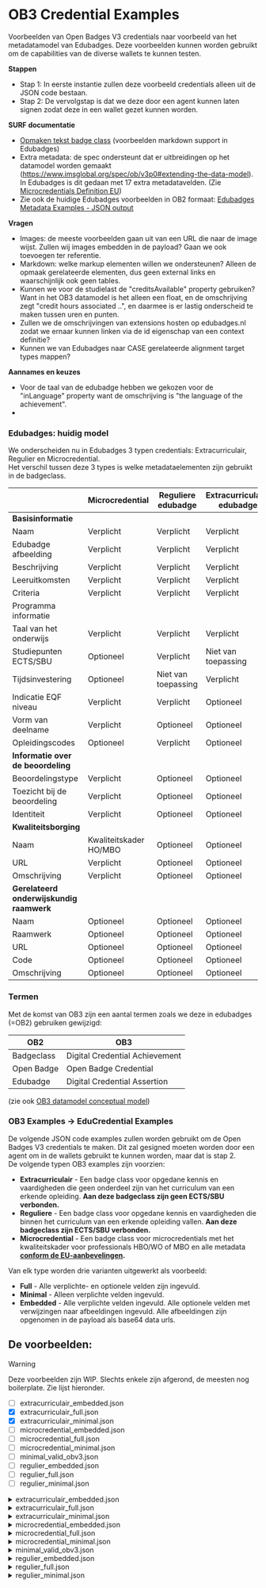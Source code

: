# OB3 Credential Examples

Voorbeelden van Open Badges V3 credentials naar voorbeeld van het
metadatamodel van Edubadges.
Deze voorbeelden kunnen worden gebruikt om de capabilities van de
diverse wallets te kunnen testen.

**Stappen**

- Stap 1: In eerste instantie zullen deze voorbeeld credentials alleen
  uit de JSON code bestaan.
- Stap 2: De vervolgstap is dat we deze door een agent kunnen laten
  signen zodat deze in een wallet gezet kunnen worden.

**SURF documentatie**

- [Opmaken tekst badge
  class](https://wiki.surfnet.nl/display/Edubadges/Opmaken+tekst+badge+class) (voorbeelden markdown support in
  Edubadges)
- Extra metadata: de spec ondersteunt dat er uitbreidingen op het
  datamodel worden gemaakt
  (<https://www.imsglobal.org/spec/ob/v3p0#extending-the-data-model>).
  In Edubadges is dit gedaan met 17 extra metadatavelden. (Zie
  [Microcredentials Definition
  EU](https://wiki.surfnet.nl/display/Edubadges/Microcredentials+Definition+EU))
- Zie ook de huidige Edubadges voorbeelden in OB2 formaat: [Edubadges
  Metadata Examples - JSON
  output](https://wiki.surfnet.nl/display/Edubadges/Edubadges+Metadata+Examples+-+JSON+output)

**Vragen**

- Images: de meeste voorbeelden gaan uit van een URL die naar de image
  wijst. Zullen wij images embedden in de payload? Gaan we ook toevoegen ter referentie.
- Markdown: welke markup elementen willen we ondersteunen? Alleen de
  opmaak gerelateerde elementen, dus geen external links en
  waarschijnlijk ook geen tables.
- Kunnen we voor de studielast de "creditsAvailable" property gebruiken? Want in het OB3 datamodel is het alleen een float, en de omschrijving zegt "credit hours associated ..", en daarmee is er lastig onderscheid te maken tussen uren en punten.
- Zullen we de omschrijvingen van extensions hosten op edubadges.nl zodat we ernaar kunnen linken via de id eigenschap van een context definitie?
- Kunnen we van Edubadges naar CASE gerelateerde alignment target types mappen?

**Aannames en keuzes**

- Voor de taal van de edubadge hebben we gekozen voor de "inLanguage" property want de omschrijving is "the language of the achievement".
-

### Edubadges: huidig model

We onderscheiden nu in Edubadges 3 typen credentials: Extracurriculair,
Regulier en Microcredential.\
Het verschil tussen deze 3 types is welke metadataelementen zijn
gebruikt in de badgeclass.

|                                          | Microcredential        | Reguliere edubadge  | Extracurriculaire edubadge |
| ---------------------------------------- | ---------------------- | ------------------- | -------------------------- |
| **Basisinformatie**                      |                        |                     |                            |
| Naam                                     | Verplicht              | Verplicht           | Verplicht                  |
| Edubadge afbeelding                      | Verplicht              | Verplicht           | Verplicht                  |
| Beschrijving                             | Verplicht              | Verplicht           | Verplicht                  |
| Leeruitkomsten                           | Verplicht              | Verplicht           | Verplicht                  |
| Criteria                                 | Verplicht              | Verplicht           | Verplicht                  |
| Programma informatie                     |                        |                     |                            |
| Taal van het onderwijs                   | Verplicht              | Verplicht           | Verplicht                  |
| Studiepunten ECTS/SBU                    | Optioneel              | Verplicht           | Niet van toepassing        |
| Tijdsinvestering                         | Optioneel              | Niet van toepassing | Verplicht                  |
| Indicatie EQF niveau                     | Verplicht              | Verplicht           | Optioneel                  |
| Vorm van deelname                        | Verplicht              | Optioneel           | Optioneel                  |
| Opleidingscodes                          | Optioneel              | Verplicht           | Optioneel                  |
| **Informatie over de beoordeling**       |                        |                     |                            |
| Beoordelingstype                         | Verplicht              | Optioneel           | Optioneel                  |
| Toezicht bij de beoordeling              | Verplicht              | Optioneel           | Optioneel                  |
| Identiteit                               | Verplicht              | Optioneel           | Optioneel                  |
| **Kwaliteitsborging**                    |                        |                     |                            |
| Naam                                     | Kwaliteitskader HO/MBO | Optioneel           | Optioneel                  |
| URL                                      | Verplicht              | Optioneel           | Optioneel                  |
| Omschrijving                             | Verplicht              | Optioneel           | Optioneel                  |
| **Gerelateerd onderwijskundig raamwerk** |                        |                     |                            |
| Naam                                     | Optioneel              | Optioneel           | Optioneel                  |
| Raamwerk                                 | Optioneel              | Optioneel           | Optioneel                  |
| URL                                      | Optioneel              | Optioneel           | Optioneel                  |
| Code                                     | Optioneel              | Optioneel           | Optioneel                  |
| Omschrijving                             | Optioneel              | Optioneel           | Optioneel                  |

### Termen

Met de komst van OB3 zijn een aantal termen zoals we deze in edubadges
(=OB2) gebruiken gewijzigd:

| OB2        | OB3                            |
| ---------- | ------------------------------ |
| Badgeclass | Digital Credential Achievement |
| Open Badge | Open Badge Credential          |
| Edubadge   | Digital Credential Assertion   |

(zie ook [OB3 datamodel conceptual model](https://www.imsglobal.org/spec/ob/v3p0/#conceptual-model))

### OB3 Examples → EduCredential Examples

De volgende JSON code examples zullen worden gebruikt om de Open Badges
V3 credentials te maken. Dit zal gesigned moeten worden door een agent
om in de wallets gebruikt te kunnen worden, maar dat is stap 2.\
De volgende typen OB3 examples zijn voorzien:

- **Extracurriculair** - Een badge class voor opgedane kennis en
  vaardigheden die geen onderdeel zijn van het curriculum van een
  erkende opleiding. **Aan deze badgeclass zijn geen ECTS/SBU
  verbonden.**
- **Reguliere** - Een badge class voor opgedane kennis en vaardigheden
  die binnen het curriculum van een erkende opleiding vallen. **Aan
  deze badgeclass zijn ECTS/SBU verbonden.**
- **Microcredential** - Een badge class voor microcredentials met het
  kwaliteitskader voor professionals HBO/WO of MBO en alle metadata
  **[conform de
  EU-aanbevelingen](https://wiki.surfnet.nl/display/Edubadges/Microcredentials+Definition+EU).**

Van elk type worden drie varianten uitgewerkt als voorbeeld:

- **Full** - Alle verplichte- en optionele velden zijn ingevuld.
- **Minimal** - Alleen verplichte velden ingevuld.
- **Embedded** - Alle verplichte velden ingevuld. Alle optionele
  velden met verwijzingen naar afbeeldingen ingevuld. Alle
  afbeeldingen zijn opgenomen in de payload als base64 data urls.

## De voorbeelden:

> [!WARNING]  
> Deze voorbeelden zijn WIP. Slechts enkele zijn afgerond, de meesten nog boilerplate. Zie lijst hieronder.

- [ ] extracurriculair_embedded.json
- [x] extracurriculair_full.json
- [x] extracurriculair_minimal.json
- [ ] microcredential_embedded.json
- [ ] microcredential_full.json
- [ ] microcredential_minimal.json
- [ ] minimal_valid_obv3.json
- [ ] regulier_embedded.json
- [ ] regulier_full.json
- [ ] regulier_minimal.json

<!-- managed_by_embed -->
<details>
<summary>extracurriculair_embedded.json</summary>

```json
{
  "@context": [
    "https://www.w3.org/ns/credentials/v2",
    "https://purl.imsglobal.org/spec/ob/v3p0/context-3.0.3.json"
  ],
  "id": "http://example.com/credentials/example-credential",
  "type": [
    "VerifiableCredential",
    "OpenBadgeCredential"
  ],
  "issuer": {
    "id": "https://www.edubadges.nl/public/issuers/lQ67BQQQS-eBx5syJGpazg",
    "type": [
      "Profile"
    ],
    "name": " SURF - Team edubadges"
  },
  "validFrom": "2014-06-01T00:00:00Z",
  "name": "Example Badge",
  "credentialSubject": {
    "id": "did:example:ebfeb1f712ebc6f1c276e12ec21",
    "type": [
      "AchievementSubject"
    ],
    "achievement": {
      "id": "https://example.com/achievements/lorem-ipsum",
      "type": [
        "Achievement"
      ],
      "criteria": {
        "narrative": "Lorem ipsum dolor sit amet, consectetur adipiscing elit"
      },
      "description": "Lorem ipsum dolor sit amet, consectetur adipiscing elit sit amet, consectetur adipiscing elit",
      "name": "Lorem ipsum"
    }
  }
}
```

</details>
<details>
<summary>extracurriculair_full.json</summary>

```json
{
  "@context": [
    "https://www.w3.org/ns/credentials/v2",
    "https://purl.imsglobal.org/spec/ob/v3p0/context-3.0.3.json",

    "https://raw.githubusercontent.com/educredentials/obv3-examples/refs/heads/main/contexts/assessment-type-extension.json",
    "https://raw.githubusercontent.com/educredentials/obv3-examples/refs/heads/main/contexts/identity-checked-extension.json",
    "https://raw.githubusercontent.com/educredentials/obv3-examples/refs/heads/main/contexts/participation-type-extension.json",
    "https://raw.githubusercontent.com/educredentials/obv3-examples/refs/heads/main/contexts/supervision-type-extension.json"
  ],
  "id": "http://example.com/credentials/crd-A1B2C3",
  "type": [
    "VerifiableCredential",
    "OpenBadgeCredential"
  ],
  "issuer": {
    "id": "https://example.com/issuers/iss-9Z8Y7X",
    "type": [
      "Profile"
    ],
    "name": "Naboo Theed University"
  },
  "validFrom": "2014-06-01T00:00:00Z",
  "name": "Example Extra-Curricular Achievement",
  "credentialSubject": {
    "id": "https://example.com/credentials/stu-1A2B3C",
    "type": [
      "AchievementSubject"
    ],
    "creditsEarned": 12,
    "achievement": {
      "id": "https://example.com/achievements/ach-33LML",
      "type": [
        "Achievement"
      ],
      "name": "Lightsaber Dueling Techniques",
      "image": {
        "id": "https://static.example.com/lightsaber.jpg",
        "type": "Image"
      },
      "description": "# Lightsaber Dueling Techniques\n This badge is awarded for demonstrating proficiency in lightsaber dueling techniques.\n\n\n      Below text is dummy text to show all the markdown features.\n\n      ## Koptexten\n\n      # h1 Koptekst\n\n      ## h2 Koptekst\n\n      ### h3 Koptekst\n\n      #### h4 Koptekst\n\n      ##### h5 Koptekst\n\n      ###### h6 Koptekst\n\n      ## Regelafbrekingen\n\n      Hier is een regel voor ons om mee te beginnen.\n      >\n\n      Deze regel wordt gescheiden van de vorige door een \">\" \n      (groter dan teken, zonder de aanhalingstekens) \n      zodat het een *aparte paragraaf* wordt.\n      >\n      >\n      >\n      Het intikken van meer > tekens levert echter niet meer lege regels op.\n      \n      ## Nadruk\n\n      **Dit is vetgedrukte tekst**\n\n      *Dit is cursieve tekst*\n\n      ~~Dit is doorgehaalde tekst~~\n\n      ## Blockquotes\n\n      > Blockquotes kunnen ook genest worden...\n      >> ...by using additional greater-than signs right next to each other...\n      > > > ...or with spaces between the arrows.\n\n      ## Ongeordende lijsten\n\n      + Maak een lijst door een regel te beginnen met `+`, `-`, of `*`\n      + Sub-lijsten worden gemaakt door 2 spaties in te laten springen:\n        - Verandering van markeringsteken forceert start van nieuwe lijst:\n          * Ac tristique libero volutpat at\n          + Facilisis in pretium nisl aliquet\n          - Nulla volutpat aliquam velit\n      + Zeer gemakkelijk!\n\n      ## Geordende lijsten\n\n      1. Maak een lijst door een regel te beginnen met `1.'\n      2. Tweede item\n      3. Derde item\n      4. Zeer gemakkelijk!\n\n      ## Code, Links, Images en Tabellen zijn niet ondersteund",
      "criteria": {
        "narrative": "To earn this badge, you must demonstrate proficiency in lightsaber dueling techniques."
      },

      "LearningOutcome": "Is **fysically** able to perform *lightsaber dueling techniques* against an opponent in the **same class**.",
      "inLanguage": "en-US",

      "creditsAvailable": 13.37,

      "ParticipationType": "Onsite",

      "AssessmentType": "Application of a skill",
      "SupervisionType": "onsite with identity verification",
      "IdentityChecked": true,

      "alignment": [
        {
          "type": ["Alignment"],
          "targetType": "ext:QualityAssurance",
          "targetName": "M Performance, Sport and Health",
          "targetDescription": "Toets nieuwe opleiding\n**HBO-master**\npresteren, sport en gezondheid",
          "targetCode": "AV-1337",
          "targetUrl": "https://data.example.com/decisions/AV-1337"
        },
        {
          "type": ["Alignment"],
          "targetType": "ext:EQF",
          "targetName": "EQF level 3",
          "targetCode": "3",
          "targetUrl": "https://content.example.com/description-eqf-levels"
        }
      ],
      "resultDescription": [
        {
          "id": "https://example.com/results/ects-nl-NL-A1B2C3",
          "type": ["ResultDescription"],
          "valueMax": "10",
          "valueMin": "1",
          "name": "Final Project Grade",
          "requiredValue": "6",
          "resultType": "ext:ECTSGradeScore"
        }
      ]
    },
    "result": [
      {
        "type": ["Result"],
        "resultDescription": "https://example.com/results/ects-nl-NL-A1B2C3",
        "value": "7.5"
      }
    ]
  }
}
```

</details>
<details>
<summary>extracurriculair_minimal.json</summary>

```json
{
  "@context": [
    "https://www.w3.org/ns/credentials/v2",
    "https://purl.imsglobal.org/spec/ob/v3p0/context-3.0.3.json",
    "https://contexts.example.com/learning-outcome-extension.json",
    "https://contexts.example.com/course-language-extension.json",
    "https://contexts.example.com/time-investment-extension.json"
  ],
  "id": "http://example.com/credentials/crd-A1B2C3",
  "type": [
    "VerifiableCredential",
    "OpenBadgeCredential"
  ],
  "issuer": {
    "id": "https://example.com/issuers/iss-9Z8Y7X",
    "type": [
      "Profile"
    ],
    "name": "Naboo Theed University"
  },
  "validFrom": "2014-06-01T00:00:00Z",
  "name": "Example Extra-Curricular Achievement",
  "credentialSubject": {
    "id": "https://example.com/students/stu-1A2B3C",
    "type": [
      "AchievementSubject"
    ],
    "achievement": {
      "id": "https://example.com/achievements/ach-33LML",
      "type": [
        "Achievement"
      ],
      "name": "Lightsaber Dueling Techniques",
      "image": {
        "id": "https://static.example.com/lightsaber.jpg",
        "type": "Image"
      },
      "description": "This badge is awarded for demonstrating proficiency in lightsaber dueling techniques.",
      "criteria": {
        "narrative": "To earn this badge, you must demonstrate proficiency in lightsaber dueling techniques."
      },

      "LearningOutcome": "Is fysically able to perform lightsaber dueling techniques against an opponent in the same class.",
      "CourseLanguage": "en_EN",
      "TimeInvestment": 42
    }
  }
}
```

</details>
<details>
<summary>microcredential_embedded.json</summary>

```json
{
  "@context": [
    "https://www.w3.org/ns/credentials/v2",
    "https://purl.imsglobal.org/spec/ob/v3p0/context-3.0.3.json"
  ],
  "id": "http://example.com/credentials/example-credential",
  "type": [
    "VerifiableCredential",
    "OpenBadgeCredential"
  ],
  "issuer": {
    "id": "https://www.edubadges.nl/public/issuers/lQ67BQQQS-eBx5syJGpazg",
    "type": [
      "Profile"
    ],
    "name": " SURF - Team edubadges"
  },
  "validFrom": "2014-06-01T00:00:00Z",
  "name": "Example Badge",
  "credentialSubject": {
    "id": "did:example:ebfeb1f712ebc6f1c276e12ec21",
    "type": [
      "AchievementSubject"
    ],
    "achievement": {
      "id": "https://example.com/achievements/lorem-ipsum",
      "type": [
        "Achievement"
      ],
      "criteria": {
        "narrative": "Lorem ipsum dolor sit amet, consectetur adipiscing elit"
      },
      "description": "Lorem ipsum dolor sit amet, consectetur adipiscing elit sit amet, consectetur adipiscing elit",
      "name": "Lorem ipsum"
    }
  }
}
```

</details>
<details>
<summary>microcredential_full.json</summary>

```json
{
  "@context": [
    "https://www.w3.org/ns/credentials/v2",
    "https://purl.imsglobal.org/spec/ob/v3p0/context-3.0.3.json"
  ],
  "id": "http://example.com/credentials/example-credential",
  "type": [
    "VerifiableCredential",
    "OpenBadgeCredential"
  ],
  "issuer": {
    "id": "https://www.edubadges.nl/public/issuers/lQ67BQQQS-eBx5syJGpazg",
    "type": [
      "Profile"
    ],
    "name": " SURF - Team edubadges"
  },
  "validFrom": "2014-06-01T00:00:00Z",
  "name": "Example Badge",
  "credentialSubject": {
    "id": "did:example:ebfeb1f712ebc6f1c276e12ec21",
    "type": [
      "AchievementSubject"
    ],
    "achievement": {
      "id": "https://example.com/achievements/lorem-ipsum",
      "type": [
        "Achievement"
      ],
      "criteria": {
        "narrative": "Lorem ipsum dolor sit amet, consectetur adipiscing elit"
      },
      "description": "Lorem ipsum dolor sit amet, consectetur adipiscing elit sit amet, consectetur adipiscing elit",
      "name": "Lorem ipsum"
    }
  }
}
```

</details>
<details>
<summary>microcredential_minimal.json</summary>

```json
{
  "@context": [
    "https://www.w3.org/ns/credentials/v2",
    "https://purl.imsglobal.org/spec/ob/v3p0/context-3.0.3.json"
  ],
  "id": "http://example.com/credentials/example-credential",
  "type": [
    "VerifiableCredential",
    "OpenBadgeCredential"
  ],
  "issuer": {
    "id": "https://www.edubadges.nl/public/issuers/lQ67BQQQS-eBx5syJGpazg",
    "type": [
      "Profile"
    ],
    "name": " SURF - Team edubadges"
  },
  "validFrom": "2014-06-01T00:00:00Z",
  "name": "Example Badge",
  "credentialSubject": {
    "id": "did:example:ebfeb1f712ebc6f1c276e12ec21",
    "type": [
      "AchievementSubject"
    ],
    "achievement": {
      "id": "https://example.com/achievements/lorem-ipsum",
      "type": [
        "Achievement"
      ],
      "criteria": {
        "narrative": "Lorem ipsum dolor sit amet, consectetur adipiscing elit"
      },
      "description": "Lorem ipsum dolor sit amet, consectetur adipiscing elit sit amet, consectetur adipiscing elit",
      "name": "Lorem ipsum"
    }
  }
}
```

</details>
<details>
<summary>minimal_valid_obv3.json</summary>

```json
{
  "@context": [
    "https://www.w3.org/ns/credentials/v2",
    "https://purl.imsglobal.org/spec/ob/v3p0/context-3.0.3.json"
  ],
  "id": "http://example.com/credentials/example-credential",
  "type": [
    "VerifiableCredential",
    "OpenBadgeCredential"
  ],
  "issuer": {
    "id": "https://www.edubadges.nl/public/issuers/lQ67BQQQS-eBx5syJGpazg",
    "type": [
      "Profile"
    ],
    "name": " SURF - Team edubadges"
  },
  "validFrom": "2014-06-01T00:00:00Z",
  "name": "Example Badge",
  "credentialSubject": {
    "id": "did:example:ebfeb1f712ebc6f1c276e12ec21",
    "type": [
      "AchievementSubject"
    ],
    "achievement": {
      "id": "https://example.com/achievements/lorem-ipsum",
      "type": [
        "Achievement"
      ],
      "criteria": {
        "narrative": "Lorem ipsum dolor sit amet, consectetur adipiscing elit"
      },
      "description": "Lorem ipsum dolor sit amet, consectetur adipiscing elit sit amet, consectetur adipiscing elit",
      "name": "Lorem ipsum"
    }
  }
}
```

</details>
<details>
<summary>regulier_embedded.json</summary>

```json
{
  "@context": [
    "https://www.w3.org/ns/credentials/v2",
    "https://purl.imsglobal.org/spec/ob/v3p0/context-3.0.3.json"
  ],
  "id": "http://example.com/credentials/example-credential",
  "type": [
    "VerifiableCredential",
    "OpenBadgeCredential"
  ],
  "issuer": {
    "id": "https://www.edubadges.nl/public/issuers/lQ67BQQQS-eBx5syJGpazg",
    "type": [
      "Profile"
    ],
    "name": " SURF - Team edubadges"
  },
  "validFrom": "2014-06-01T00:00:00Z",
  "name": "Example Badge",
  "credentialSubject": {
    "id": "did:example:ebfeb1f712ebc6f1c276e12ec21",
    "type": [
      "AchievementSubject"
    ],
    "achievement": {
      "id": "https://example.com/achievements/lorem-ipsum",
      "type": [
        "Achievement"
      ],
      "criteria": {
        "narrative": "Lorem ipsum dolor sit amet, consectetur adipiscing elit"
      },
      "description": "Lorem ipsum dolor sit amet, consectetur adipiscing elit sit amet, consectetur adipiscing elit",
      "name": "Lorem ipsum"
    }
  }
}
```

</details>
<details>
<summary>regulier_full.json</summary>

```json
{
  "@context": [
    "https://www.w3.org/ns/credentials/v2",
    "https://purl.imsglobal.org/spec/ob/v3p0/context-3.0.3.json"
  ],
  "id": "http://example.com/credentials/example-credential",
  "type": [
    "VerifiableCredential",
    "OpenBadgeCredential"
  ],
  "issuer": {
    "id": "https://www.edubadges.nl/public/issuers/lQ67BQQQS-eBx5syJGpazg",
    "type": [
      "Profile"
    ],
    "name": " SURF - Team edubadges"
  },
  "validFrom": "2014-06-01T00:00:00Z",
  "name": "Example Badge",
  "credentialSubject": {
    "id": "did:example:ebfeb1f712ebc6f1c276e12ec21",
    "type": [
      "AchievementSubject"
    ],
    "achievement": {
      "id": "https://example.com/achievements/lorem-ipsum",
      "type": [
        "Achievement"
      ],
      "criteria": {
        "narrative": "Lorem ipsum dolor sit amet, consectetur adipiscing elit"
      },
      "description": "Lorem ipsum dolor sit amet, consectetur adipiscing elit sit amet, consectetur adipiscing elit",
      "name": "Lorem ipsum"
    }
  }
}
```

</details>
<details>
<summary>regulier_minimal.json</summary>

```json
{
  "@context": [
    "https://www.w3.org/ns/credentials/v2",
    "https://purl.imsglobal.org/spec/ob/v3p0/context-3.0.3.json"
  ],
  "id": "http://example.com/credentials/example-credential",
  "type": [
    "VerifiableCredential",
    "OpenBadgeCredential"
  ],
  "issuer": {
    "id": "https://www.edubadges.nl/public/issuers/lQ67BQQQS-eBx5syJGpazg",
    "type": [
      "Profile"
    ],
    "name": " SURF - Team edubadges"
  },
  "validFrom": "2014-06-01T00:00:00Z",
  "name": "Example Badge",
  "credentialSubject": {
    "id": "did:example:ebfeb1f712ebc6f1c276e12ec21",
    "type": [
      "AchievementSubject"
    ],
    "achievement": {
      "id": "https://example.com/achievements/lorem-ipsum",
      "type": [
        "Achievement"
      ],
      "criteria": {
        "narrative": "Lorem ipsum dolor sit amet, consectetur adipiscing elit"
      },
      "description": "Lorem ipsum dolor sit amet, consectetur adipiscing elit sit amet, consectetur adipiscing elit",
      "name": "Lorem ipsum"
    }
  }
}
```

</details>
<!-- /managed_by_embed -->
